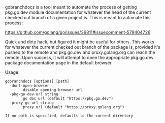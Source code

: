 gobranchdocs is a tool meant to automate the process of getting pkg.go.dev module 
documentation for whatever the head of the current checked out branch of a given 
project is.  This is meant to automate this process:

https://github.com/golang/go/issues/36811#issuecomment-579404726

Quick and dirty hack, but figured it might be useful for others.  This works
for whatever the current checked out branch of the package is, provided it's pushed
to the remote and pkg.go.dev and proxy.golang.org can reach the remote.  Upon 
success, it will attempt to open the appropriate pkg.go.dev package documentation
page in the default browser.

Usage:
    
    gobranchdocs [options] [path]
      -dont-open-browser
            disable opening browser url
      -pkg-go-dev-url string
            go doc url (default "https://pkg.go.dev")
      -proxy-go-url string
            proxy url (default "https://proxy.golang.org")
    
    If no path is specified, defaults to the current directory


